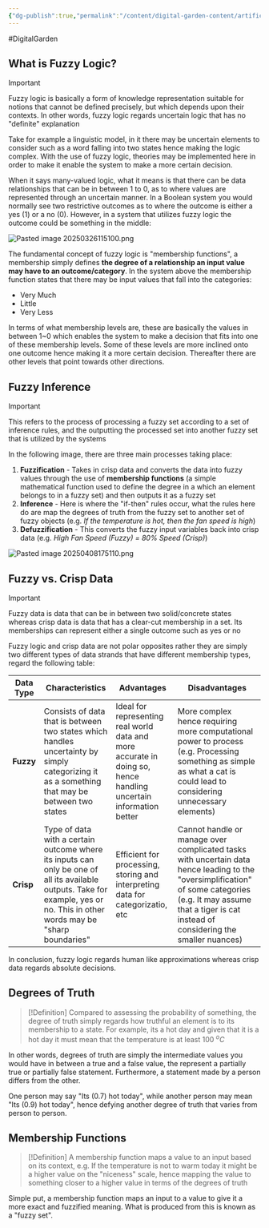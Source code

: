 ```yaml
---
{"dg-publish":true,"permalink":"/content/digital-garden-content/artificial-intelligence-content/fuzzy-logic/","updated":"2025-04-09T07:02:46.224+05:30"}
---
```


#DigitalGarden

## What is Fuzzy Logic?

>[!important]
>Fuzzy logic is basically a form of knowledge representation suitable for notions that cannot be defined precisely, but which depends upon their contexts. In other words, fuzzy logic regards uncertain logic that has no "definite" explanation

Take for example a linguistic model, in it there may be uncertain elements to consider such as a word falling into two states hence making the logic complex. With the use of fuzzy logic, theories may be implemented here in order to make it enable the system to make a more certain decision.

When it says many-valued logic, what it means is that there can be data relationships that can be in between 1 to 0, as to where values are represented through an uncertain manner. In a Boolean system you would normally see two restrictive outcomes as to where the outcome is either a yes (1) or a no (0). However, in a system that utilizes fuzzy logic the outcome could be something in the middle:

![Pasted image 20250326115100.png](/img/user/pngs/Pasted%20image%2020250326115100.png)

The fundamental concept of fuzzy logic is "membership functions", a membership simply defines **the degree of a relationship an input value may have to an outcome/category**. In the system above the membership function states that there may be input values that fall into the categories:

- Very Much 
- Little
- Very Less

In terms of what membership levels are, these are basically the values in between 1~0 which enables the system to make a decision that fits into one of these membership levels. Some of these levels are more inclined onto one outcome hence making it a more certain decision. Thereafter there are other levels that point towards other directions.

## Fuzzy Inference

>[!important]
>This refers to the process of processing a fuzzy set according to a set of inference rules, and the outputting the processed set into another fuzzy set that is utilized by the systems

In the following image, there are three main processes taking place:

1. **Fuzzification** - Takes in crisp data and converts the data into fuzzy values through the use of **membership functions** (a simple mathematical function used to define the degree in a which an element belongs to in a fuzzy set) and then outputs it as a fuzzy set
2. **Inference** - Here is where the "if-then" rules occur, what the rules here do are map the degrees of truth from the fuzzy set to another set of fuzzy objects (e.g. *If the temperature is hot, then the fan speed is high*)
3. **Defuzzification** - This converts the fuzzy input variables back into crisp data (e.g. *High Fan Speed (Fuzzy) = 80% Speed (Crisp)*)

![Pasted image 20250408175110.png](/img/user/pngs/Pasted%20image%2020250408175110.png)
## Fuzzy vs. Crisp Data

>[!important]
>Fuzzy data is data that can be in between two solid/concrete states whereas crisp data is data that has a clear-cut membership in a set. Its memberships can represent either a single outcome such as yes or no
>

Fuzzy logic and crisp data are not polar opposites rather they are simply two different types of data strands that have different membership types, regard the following table:

| **Data Type** | Characteristics                                                                                                                                                               | Advantages                                                                                                        | Disadvantages                                                                                                                                                                                                       |
| ------------- | ----------------------------------------------------------------------------------------------------------------------------------------------------------------------------- | ----------------------------------------------------------------------------------------------------------------- | ------------------------------------------------------------------------------------------------------------------------------------------------------------------------------------------------------------------- |
| **Fuzzy**     | Consists of data that is between two states which handles uncertainty by simply categorizing it as a something that may be between two states                                 | Ideal for representing real world data and more accurate in doing so, hence handling uncertain information better | More complex hence requiring more computational power to process (e.g. Processing something as simple as what a cat is could lead to considering unnecessary elements)                                              |
| **Crisp**     | Type of data with a certain outcome where its inputs can only be one of all its available outputs. Take for example, yes or no. This in other words may be "sharp boundaries" | Efficient for processing, storing and interpreting data for categorizatio, etc                                    | Cannot handle or manage over complicated tasks with uncertain data hence leading to the "oversimplification" of some categories (e.g. It may assume that a tiger is cat instead of considering the smaller nuances) |
In conclusion, fuzzy logic regards human like approximations whereas crisp data regards absolute decisions.

## Degrees of Truth

>[!Definition]
>Compared to assessing the probability of something, the degree of truth simply regards how truthful an element is to its membership to a state. For example, its a hot day and given that it is a hot day it must mean that the temperature is at least 100 $^oC$

In other words, degrees of truth are simply the intermediate values you would have in between a true and a false value, the represent a partially true or partially false statement. Furthermore, a statement made by a person differs from the other.

One person may say "Its (0.7) hot today", while another person may mean "Its (0.9) hot today", hence defying another degree of truth that varies from person to person.

## Membership Functions

>[!Definition]
>A membership function maps a value to an input based on its context, e.g. If the temperature is not to warm today it might be a higher value on the "niceness" scale, hence mapping the value to something closer to a higher value in terms of the degrees of truth

Simple put, a membership function maps an input to a value to give it a more exact and fuzzified meaning. What is produced from this is known as a "fuzzy set".
